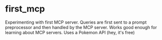 # first_mcp

Experimenting with first MCP server. Queries are first sent to a prompt preprocessor and then handled by the MCP server. Works good enough for learning about MCP servers. Uses a Pokemon API (hey, it's free)
